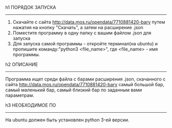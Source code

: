 h1 ПОРЯДОК ЗАПУСКА
***
1. Скачайте с сайта http://data.mos.ru/opendata/7710881420-bary путем нажатия на кнопку "Скачать", а затем на расширение .json
2. Поместите программу в одну папку с вашим файлом .json для запуска
3. Для запуска самой программы - откройте терминал(на ubuntu) и пропишите команду:"python3 <file_name>", где <file_name> - имя программы.

h2 ОПИСАНИЕ
***
Программа ищет среди файла с барами расширения .json, скачанного с сайта http://data.mos.ru/opendata/7710881420-bary самый большой бар, самый маленький бар, самый близкий бар по заданным вами параметрам.

h3 НЕОБХОДИМОЕ ПО
***
На ubuntu должен быть установлен python 3-ей версии.
